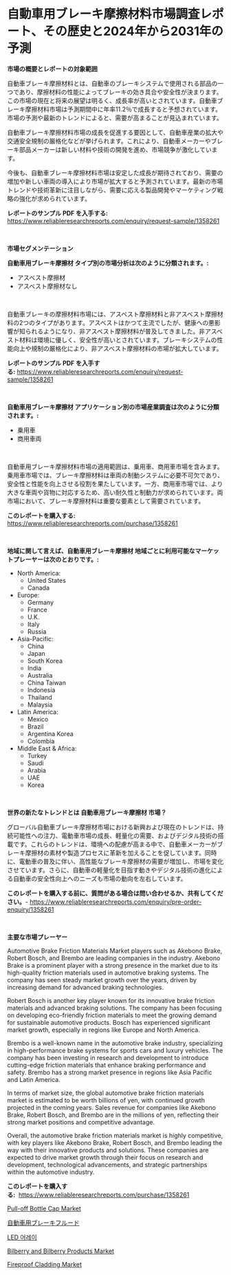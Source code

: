 <p><h1>自動車用ブレーキ摩擦材料市場調査レポート、その歴史と2024年から2031年の予測</h1></p><p><strong>市場の概要とレポートの対象範囲</strong></p>
<p><p>自動車ブレーキ摩擦材料とは、自動車のブレーキシステムで使用される部品の一つであり、摩擦材料の性能によってブレーキの効き具合や安全性が決まります。この市場の現在と将来の展望は明るく、成長率が高いとされています。自動車ブレーキ摩擦材料市場は予測期間中に年率11.2％で成長すると予想されています。市場の予測や最新のトレンドによると、需要が高まることが見込まれています。</p><p>自動車ブレーキ摩擦材料市場の成長を促進する要因として、自動車産業の拡大や交通安全規制の厳格化などが挙げられます。これにより、自動車メーカーやブレーキ部品メーカーは新しい材料や技術の開発を進め、市場競争が激化しています。</p><p>今後も、自動車ブレーキ摩擦材料市場は安定した成長が期待されており、需要の増加や新しい車両の導入により市場が拡大すると予測されています。最新の市場トレンドや技術革新に注目しながら、需要に応える製品開発やマーケティング戦略の強化が求められています。</p></p>
<p><strong>レポートのサンプル PDF を入手する:</strong> <a href="https://www.reliableresearchreports.com/enquiry/request-sample/1358261">https://www.reliableresearchreports.com/enquiry/request-sample/1358261</a></p>
<p>&nbsp;</p>
<p><strong>市場セグメンテーション</strong></p>
<p><strong>自動車用ブレーキ摩擦材 タイプ別の市場分析は次のように分類されます。:</strong></p>
<p><ul><li>アスベスト摩擦材</li><li>アスベスト摩擦材なし</li></ul></p>
<p>&nbsp;</p>
<p><p>自動車ブレーキの摩擦材料市場には、アスベスト摩擦材料と非アスベスト摩擦材料の2つのタイプがあります。アスベストはかつて主流でしたが、健康への悪影響が知られるようになり、非アスベスト摩擦材料が普及してきました。非アスベスト材料は環境に優しく、安全性が高いとされています。ブレーキシステムの性能向上や規制の厳格化により、非アスベスト摩擦材料の市場が拡大しています。</p></p>
<p><strong>レポートのサンプル PDF を入手する:</strong>&nbsp;<a href="https://www.reliableresearchreports.com/enquiry/request-sample/1358261">https://www.reliableresearchreports.com/enquiry/request-sample/1358261</a></p>
<p>&nbsp;</p>
<p><strong> 自動車用ブレーキ摩擦材 アプリケーション別の市場産業調査は次のように分類されます。:</strong></p>
<p><ul><li>乗用車</li><li>商用車両</li></ul></p>
<p>&nbsp;</p>
<p><p>自動車用ブレーキ摩擦材料市場の適用範囲は、乗用車、商用車市場を含みます。乗用車市場では、ブレーキ摩擦材料は車両の制動システムに必要不可欠であり、安全性と性能を向上させる役割を果たしています。一方、商用車市場では、より大きな車両や貨物に対応するため、高い耐久性と制動力が求められています。両市場において、ブレーキ摩擦材料は重要な要素として需要されています。</p></p>
<p><strong>このレポートを購入する:</strong>&nbsp; <a href="https://www.reliableresearchreports.com/purchase/1358261">https://www.reliableresearchreports.com/purchase/1358261</a></p>
<p>&nbsp;</p>
<p><strong>地域に関して言えば、自動車用ブレーキ摩擦材 地域ごとに利用可能なマーケットプレーヤーは次のとおりです。:</strong></p>
<p><ul>
    <li>
        North America:
        <ul>
            <li>United States</li>
            <li>Canada</li>
        </ul>
    </li>
    <li>
        Europe:
        <ul>
            <li>Germany</li>
            <li>France</li>
            <li>U.K.</li>
            <li>Italy</li>
            <li>Russia</li>
        </ul>
    </li>
    <li>
        Asia-Pacific:
        <ul>
            <li>China</li>
            <li>Japan</li>
            <li>South Korea</li>
            <li>India</li>
            <li>Australia</li>
            <li>China Taiwan</li>
            <li>Indonesia</li>
            <li>Thailand</li>
            <li>Malaysia</li>
        </ul>
    </li>
    <li>
        Latin America:
        <ul>
            <li>Mexico</li>
            <li>Brazil</li>
            <li>Argentina Korea</li>
            <li>Colombia</li>
        </ul>
    </li>
    <li>
        Middle East & Africa:
        <ul>
            <li>Turkey</li>
            <li>Saudi</li>
            <li>Arabia</li>
            <li>UAE</li>
            <li>Korea</li>
        </ul>
    </li>
    </ul></p>
<p>&nbsp;</p>
<p><strong>世界の新たなトレンドとは 自動車用ブレーキ摩擦材 市場？</strong></p>
<p><p>グローバル自動車ブレーキ摩擦材市場における新興および現在のトレンドは、持続可能性への注力、電動車市場の成長、軽量化の需要、およびデジタル技術の搭載です。これらのトレンドは、環境への配慮が高まる中で、自動車メーカーがブレーキ摩擦材の素材や製造プロセスに革新を加えることを促しています。同時に、電動車の普及に伴い、高性能なブレーキ摩擦材の需要が増加し、市場を変化させています。さらに、自動車の軽量化を目指す動きやデジタル技術の進化による自動車の安全性向上へのニーズも市場の動向を左右しています。</p></p>
<p><strong>このレポートを購入する前に、質問がある場合は問い合わせるか、共有してください。</strong>- <a href="https://www.reliableresearchreports.com/enquiry/pre-order-enquiry/1358261">https://www.reliableresearchreports.com/enquiry/pre-order-enquiry/1358261</a></p>
<p>&nbsp;</p>
<p><strong>主要な市場プレーヤー</strong></p>
<p><p>Automotive Brake Friction Materials Market players such as Akebono Brake, Robert Bosch, and Brembo are leading companies in the industry. Akebono Brake is a prominent player with a strong presence in the market due to its high-quality friction materials used in automotive braking systems. The company has seen steady market growth over the years, driven by increasing demand for advanced braking technologies.</p><p>Robert Bosch is another key player known for its innovative brake friction materials and advanced braking solutions. The company has been focusing on developing eco-friendly friction materials to meet the growing demand for sustainable automotive products. Bosch has experienced significant market growth, especially in regions like Europe and North America.</p><p>Brembo is a well-known name in the automotive brake industry, specializing in high-performance brake systems for sports cars and luxury vehicles. The company has been investing in research and development to introduce cutting-edge friction materials that enhance braking performance and safety. Brembo has a strong market presence in regions like Asia Pacific and Latin America.</p><p>In terms of market size, the global automotive brake friction materials market is estimated to be worth billions of yen, with continued growth projected in the coming years. Sales revenue for companies like Akebono Brake, Robert Bosch, and Brembo are in the millions of yen, reflecting their strong market positions and competitive advantage.</p><p>Overall, the automotive brake friction materials market is highly competitive, with key players like Akebono Brake, Robert Bosch, and Brembo leading the way with their innovative products and solutions. These companies are expected to drive market growth through their focus on research and development, technological advancements, and strategic partnerships within the automotive industry.</p></p>
<p><strong>このレポートを購入する:</strong>&nbsp;&nbsp;<a href="https://www.reliableresearchreports.com/purchase/1358261">https://www.reliableresearchreports.com/purchase/1358261</a></p>
<p><p><a href="https://issuu.com/reportprime-2/docs/pull-off-bottle-cap-market-size-2030.pptx">Pull-off Bottle Cap Market</a></p><p><a href="https://github.com/bevdtkn4419963/Market-Research-Report-List-1/blob/main/5525115193115.md">自動車用ブレーキフルード</a></p><p><a href="https://medium.com/@jerrodhilll68/led-array-%EC%8B%9C%EC%9E%A5-%EA%B7%9C%EB%AA%A8-%EC%8B%9C%EC%9E%A5-%EC%A0%84%EB%A7%9D-%EB%B0%8F-%EC%8B%9C%EC%9E%A5-%EC%98%88%EC%B8%A1-2024%EB%85%84%EB%B6%80%ED%84%B0-2031%EB%85%84%EA%B9%8C%EC%A7%80-fbc22313a221">LED 어레이</a></p><p><a href="https://view.publitas.com/reportprime-1/decoding-the-bilberry-and-bilberry-products-market-a-deep-dive-into-the-latest-market-trends-market-segmentation-and-competitive-analysis/">Bilberry and Bilberry Products Market</a></p><p><a href="https://github.com/prosalinda88/Market-Research-Report-List-3/blob/main/fireproof-cladding-market.md">Fireproof Cladding Market</a></p></p>